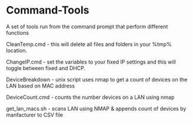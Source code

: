 # Command-Tools
A set of tools run from the command prompt that perform different functions


CleanTemp.cmd - this will delete all files and folders in your %tmp% location.

ChangeIP.cmd - set the variables to your fixed IP settings and this will toggle between fixed and DHCP. 

DeviceBreakdown - unix script uses nmap to get a count of devices on the LAN based on MAC address

DeviceCount.cmd - counts the number devices on a LAN using nmap

get_lan_macs.sh - scans LAN using NMAP & appends count of devices by manfacturer to CSV file
